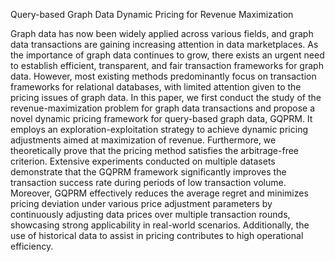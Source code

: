 Query-based Graph Data Dynamic Pricing for Revenue Maximization

Graph data has now been widely applied across various fields, and graph data transactions are gaining increasing attention in data marketplaces. As the importance of graph data continues to grow, there exists an urgent need to establish efficient, transparent, and fair transaction frameworks for graph data. However, most existing methods predominantly focus on transaction frameworks for relational databases, with limited attention given to the pricing issues of graph data. In this paper, we first conduct the study of the revenue-maximization problem for graph data transactions and propose a novel dynamic pricing framework for query-based graph data, GQPRM. It employs an exploration-exploitation strategy to achieve dynamic pricing adjustments aimed at maximization of revenue. Furthermore, we theoretically prove that the pricing method satisfies the arbitrage-free criterion. Extensive experiments conducted on multiple datasets demonstrate that the GQPRM framework significantly improves the transaction success rate during periods of low transaction volume. Moreover, GQPRM effectively reduces the average regret and minimizes pricing deviation under various price adjustment parameters by continuously adjusting data prices over multiple transaction rounds, showcasing strong applicability in real-world scenarios. Additionally, the use of historical data to assist in pricing contributes to high operational efficiency.
